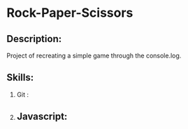# Rock-Paper-Scissors


## Description:

Project of recreating a simple game through the console.log.

## Skills:
1.   Git :


2.  Javascript:
    -   
